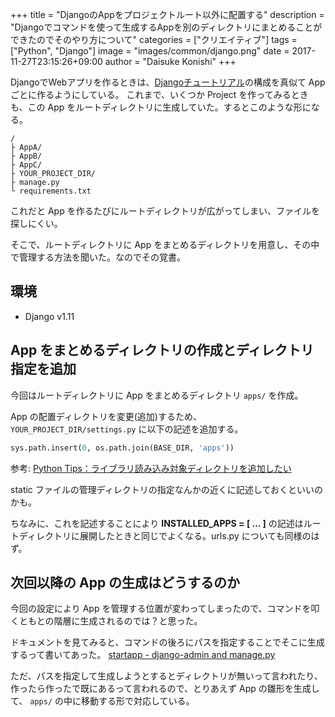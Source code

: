+++
title = "DjangoのAppをプロジェクトルート以外に配置する"
description = "Djangoでコマンドを使って生成するAppを別のディレクトリにまとめることができたのでそのやり方について"
categories = ["クリエイティブ"]
tags = ["Python", "Django"]
image = "images/common/django.png"
date = 2017-11-27T23:15:26+09:00
author = "Daisuke Konishi"
+++


DjangoでWebアプリを作るときは、[Djangoチュートリアル](https://docs.djangoproject.com/ja/1.11/intro/tutorial01/)の構成を真似て App ごとに作るようにしている。
これまで、いくつか Project を作ってみるときも、この App をルートディレクトリに生成していた。するとこのような形になる。

```
/
├ AppA/
├ AppB/
├ AppC/
├ YOUR_PROJECT_DIR/
├ manage.py
└ requirements.txt
```

これだと App を作るたびにルートディレクトリが広がってしまい、ファイルを探しにくい。

そこで、ルートディレクトリに App をまとめるディレクトリを用意し、その中で管理する方法を聞いた。なのでその覚書。

## 環境

- Django v1.11

## App をまとめるディレクトリの作成とディレクトリ指定を追加

今回はルートディレクトリに App をまとめるディレクトリ ``apps/`` を作成。

App の配置ディレクトリを変更(追加)するため、 ``YOUR_PROJECT_DIR/settings.py`` に以下の記述を追加する。

```python
sys.path.insert(0, os.path.join(BASE_DIR, 'apps'))
```

参考: [Python Tips：ライブラリ読み込み対象ディレクトリを追加したい](http://www.lifewithpython.com/2014/01/python-add-directories-to-path-to-import-libraries-from.html)

static ファイルの管理ディレクトリの指定なんかの近くに記述しておくといいのかも。

ちなみに、これを記述することにより **INSTALLED_APPS = [ ... ]** の記述はルートディレクトリに展開したときと同じでよくなる。urls.py についても同様のはず。

## 次回以降の App の生成はどうするのか

今回の設定により App を管理する位置が変わってしまったので、コマンドを叩くともとの階層に生成されるのでは？と思った。

ドキュメントを見てみると、コマンドの後ろにパスを指定することでそこに生成するって書いてあった。
[startapp - django-admin and manage.py](https://docs.djangoproject.com/en/1.11/ref/django-admin/#startapp)

ただ、パスを指定して生成しようとするとディレクトリが無いって言われたり、作ったら作ったで既にあるって言われるので、とりあえず App の雛形を生成して、 ``apps/`` の中に移動する形で対応している。

